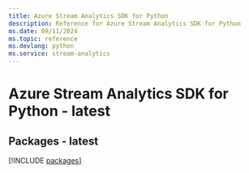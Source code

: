 ```yaml
---
title: Azure Stream Analytics SDK for Python
description: Reference for Azure Stream Analytics SDK for Python
ms.date: 09/11/2024
ms.topic: reference
ms.devlang: python
ms.service: stream-analytics
---
```

# Azure Stream Analytics SDK for Python - latest
## Packages - latest
[!INCLUDE [packages](stream-analytics-index.md)]
